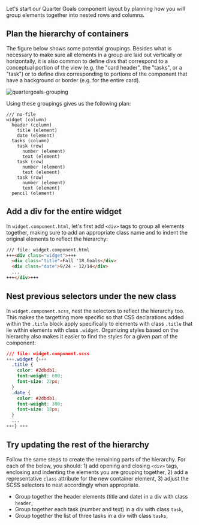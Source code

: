 Let's start our Quarter Goals component layout by planning how you will group elements together into nested rows and columns. 

## Plan the hierarchy of containers

The figure below shows some potential groupings. Besides what is necessary to make sure all elements in a group are laid out vertically or horizontally, it is also common to define divs that correspond to a conceptual portion of the view (e.g. the "card header", the "tasks", or a "task") or to define divs corresponding to portions of the component that have a background or border (e.g. for the entire card).

<img style="max-width: 300px;" src="/assets/content/tutorial/example-images/quartergoal-grouping.png" alt="quartergoals-grouping">

Using these groupings gives us the following plan:

```
/// no-file
widget (column)
  header (column)
    title (element)
    date (element)
  tasks (column)
    task (row)
      number (element)
      text (element)
    task (row)
      number (element)
      text (element)
    task (row)
      number (element)
      text (element)
  pencil (element)
```

## Add a div for the entire widget

In `widget.component.html`, let's first add `<div>` tags to group all elements together, making sure to add an appropriate class name and to indent the original elements to reflect the hierarchy:

```html
/// file: widget.component.html
+++<div class="widget">+++
  <div class="title">Fall '18 Goals</div>
  <div class="date">9/24 - 12/14</div>
  ...
+++</div>+++
```

## Nest previous selectors under the new class

In `widget.component.scss`, nest the selectors to reflect the hierarchy too. This makes the targetting more specific so that CSS declarations added within the `.title` block apply specifically to elements with class `.title` that lie within elements with class `.widget`. Organizing styles based on the hierarchy also makes it easier to find the styles for a given part of the component:

```css
/// file: widget.component.scss
+++.widget {+++
  .title {
    color: #2dbdb1;
    font-weight: 600;
    font-size: 22px;
  }
  .date {
    color: #2dbdb1;
    font-weight: 300;
    font-size: 18px;
  }
  ...
+++} +++
```

## Try updating the rest of the hierarchy

Follow the same steps to create the remaining parts of the hierarchy. For each of the below, you should: 1) add opening and closing `<div>` tags, enclosing and indenting the elements you are grouping together, 2) add a representative `class` attribute for the new container element, 3) adjust the SCSS selectors to nest accordingly when appropriate.
* Group together the header elements (title and date) in a div with class `header`,
* Group together each task (number and text) in a div with class `task`,
* Group together the list of three tasks in a div with class `tasks`,
